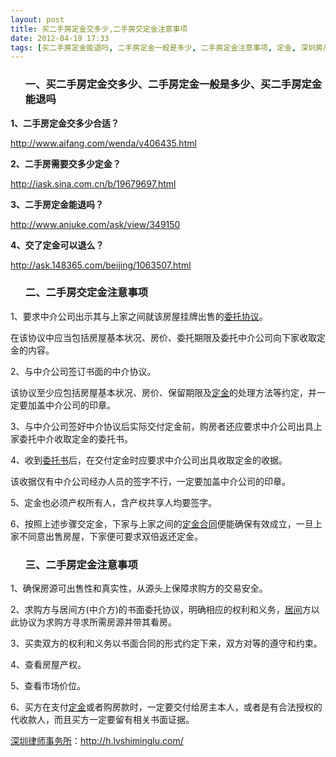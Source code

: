 ```yaml
---
layout: post
title: 买二手房定金交多少,二手房交定金注意事项
date: 2012-04-19 17:33
tags: [买二手房定金能退吗, 二手房定金一般是多少, 二手房定金注意事项, 定金, 深圳房产律师咨询]
---
```

<ol>
<h3>一、买二手房定金交多少、二手房定金一般是多少、买二手房定金能退吗</h3>
</ol>
<strong>1、二手房定金交多少合适？</strong>

http://www.aifang.com/wenda/v406435.html

<strong>2、二手房需要交多少定金？</strong>

http://iask.sina.com.cn/b/19679697.html

<strong>3、二手房定金能退吗？</strong>

http://www.anjuke.com/ask/view/349150

<strong>4、交了定金可以退么？</strong>

http://ask.148365.com/beijing/1063507.html
<ol>
<h3>二、二手房交定金注意事项</h3>
</ol>
1、要求中介公司出示其与上家之间就该房屋挂牌出售的<a href="http://h.lvshiminglu.com/law/762.html">委托协议</a>。

在该协议中应当包括房屋基本状况、房价、委托期限及委托中介公司向下家收取定金的内容。

2、与中介公司签订书面的中介协议。

该协议至少应包括房屋基本状况、房价、保留期限及<a href="http://h.lvshiminglu.com/law/tag/%E5%AE%9A%E9%87%91">定金</a>的处理方法等约定，并一定要加盖中介公司的印章。

3、与中介公司签好中介协议后实际交付定金前，购房者还应要求中介公司出具上家委托中介收取定金的委托书。

4、收到<a href="http://h.lvshiminglu.com/law/644.html">委托书</a>后，在交付定金时应要求中介公司出具收取定金的收据。

该收据仅有中介公司经办人员的签字不行，一定要加盖中介公司的印章。

5、定金也必须产权所有人，含产权共享人均要签字。

6、按照上述步骤交定金，下家与上家之间的<a href="http://h.lvshiminglu.com/law/846.html">定金合同</a>便能确保有效成立，一旦上家不同意出售房屋，下家便可要求双倍返还定金。
<ol>
<h3>三、二手房定金注意事项</h3>
</ol>
1、确保房源可出售性和真实性，从源头上保障求购方的交易安全。

2、求购方与居间方(中介方)的书面委托协议，明确相应的权利和义务，<a href="http://h.lvshiminglu.com/law/502.html">居间</a>方以此协议为求购方寻求所需房源并带其看房。

3、买卖双方的权利和义务以书面合同的形式约定下来，双方对等的遵守和约束。

4、查看房屋产权。

5、查看市场价位。

6、买方在支付<a href="http://h.lvshiminglu.com/law/tag/%E5%AE%9A%E9%87%91">定金</a>或者购房款时，一定要交付给房主本人，或者是有合法授权的代收款人，而且买方一定要留有相关书面证据。

<a href="http://h.lvshiminglu.com/">深圳律师事务所</a>：<a href="http://h.lvshiminglu.com/">http://h.lvshiminglu.com/</a>

